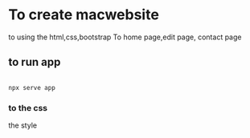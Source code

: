 # To create macwebsite 
to using the html,css,bootstrap
To home page,edit page, contact page
## to run app
```

npx serve app
```
### to the css 
the style






